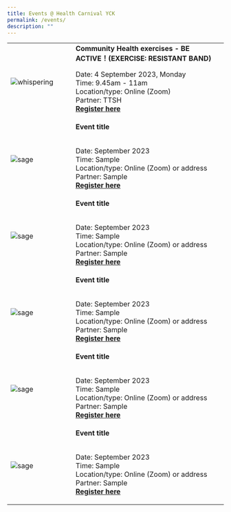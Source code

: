```yaml
---
title: Events @ Health Carnival YCK
permalink: /events/
description: ""
---
```

<table style="width:100%">
  <tbody><tr>
		
</tr>
		<tr>
    <td style="width:30%">
      <img alt="whispering" src="https://img.freepik.com/free-photo/couple-running-together-race_53876-20944.jpg?w=996&amp;t=st=1691649486~exp=1691650086~hmac=5a036d17332f0ff2e5d169e04900c22fe83b05b61ec5186cd61cb02541977abe">
    </td>	
    <td style="width:70%">
      			<b>	Community Health exercises - BE ACTIVE！(EXERCISE: RESISTANT BAND)</b>
   <p>
		 Date: 4 September 2023, Monday<br>
		 Time: 9.45am - 11am<br>
		 Location/type: Online (Zoom)<br>
		 Partner: TTSH <br> 
		 <b><a target="_blank" href="https://form.gov.sg/64d487d0ddf0320011233805">Register here </a></b>
			</p></td></tr><tr>
    <td style="width:30%">
      <img alt="sage" src="https://img.freepik.com/free-vector/time-management-calendar-method-appointment-planning-business-organizer-people-drawing-mark-work-schedule-cartoon-characters-colleagues-teamwork_335657-2096.jpg?w=740&amp;t=st=1691650832~exp=1691651432~hmac=00547af1cb10c793b94d643edf0591fda511e8a019e04a0767e0dec33f83c9ec">
    </td>	
    <td style="width:70%">
      			<b>	Event title</b> <br><br>
			 <p>
		 Date:  September 2023<br>
		 Time: Sample<br>
		 Location/type: Online (Zoom) or address<br>
		 Partner: Sample<br> 
		 <b><a target="_blank" href="https://form.gov.sg/64d487d0ddf0320011233805">Register here </a></b>
    <br></p></td>
				</tr><tr>
				<td style="width:30%">
      <img alt="sage" src="https://img.freepik.com/free-vector/time-management-calendar-method-appointment-planning-business-organizer-people-drawing-mark-work-schedule-cartoon-characters-colleagues-teamwork_335657-2096.jpg?w=740&amp;t=st=1691650832~exp=1691651432~hmac=00547af1cb10c793b94d643edf0591fda511e8a019e04a0767e0dec33f83c9ec">
    </td>	
    <td style="width:70%">
      			<b>	Event title</b> <br><br>
			 <p>
		 Date:  September 2023<br>
		 Time: Sample<br>
		 Location/type: Online (Zoom) or address<br>
		 Partner: Sample<br> 
		 <b><a target="_blank" href="https://form.gov.sg/64d487d0ddf0320011233805">Register here </a></b>
				 </p></td></tr><tr>
				<td style="width:30%">
      <img alt="sage" src="https://img.freepik.com/free-vector/time-management-calendar-method-appointment-planning-business-organizer-people-drawing-mark-work-schedule-cartoon-characters-colleagues-teamwork_335657-2096.jpg?w=740&amp;t=st=1691650832~exp=1691651432~hmac=00547af1cb10c793b94d643edf0591fda511e8a019e04a0767e0dec33f83c9ec">
    </td>	
    <td style="width:70%">
      			<b>	Event title</b> <br><br>
			 <p>
		 Date:  September 2023<br>
		 Time: Sample<br>
		 Location/type: Online (Zoom) or address<br>
		 Partner: Sample<br> 
		 <b><a target="_blank" href="https://form.gov.sg/64d487d0ddf0320011233805">Register here </a></b>
				 </p></td></tr><tr>
				<td style="width:30%">
      <img alt="sage" src="https://img.freepik.com/free-vector/time-management-calendar-method-appointment-planning-business-organizer-people-drawing-mark-work-schedule-cartoon-characters-colleagues-teamwork_335657-2096.jpg?w=740&amp;t=st=1691650832~exp=1691651432~hmac=00547af1cb10c793b94d643edf0591fda511e8a019e04a0767e0dec33f83c9ec">
    </td>	
    <td style="width:70%">
      			<b>	Event title</b> <br><br>
			 <p>
		 Date:  September 2023<br>
		 Time: Sample<br>
		 Location/type: Online (Zoom) or address<br>
		 Partner: Sample<br> 
		 <b><a target="_blank" href="https://form.gov.sg/64d487d0ddf0320011233805">Register here </a></b>
				 </p></td></tr><tr>
				<td style="width:30%">
      <img alt="sage" src="https://img.freepik.com/free-vector/time-management-calendar-method-appointment-planning-business-organizer-people-drawing-mark-work-schedule-cartoon-characters-colleagues-teamwork_335657-2096.jpg?w=740&amp;t=st=1691650832~exp=1691651432~hmac=00547af1cb10c793b94d643edf0591fda511e8a019e04a0767e0dec33f83c9ec">
    </td>	
    <td style="width:70%">
      			<b>	Event title</b> <br><br>
			 <p>
		 Date:  September 2023<br>
		 Time: Sample<br>
		 Location/type: Online (Zoom) or address<br>
		 Partner: Sample<br> 
		 <b><a target="_blank" href="https://form.gov.sg/64d487d0ddf0320011233805">Register here </a></b>
  </p></td></tr></tbody></table><p></p><p></p><p></p>